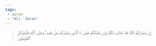 ```yaml
---
tags: 
 - quran 
 - "Ali 'Imran"
---
```


> إِن يَنصُرۡكُمُ ٱللَّهُ فَلَا غَالِبَ لَكُمۡۖ وَإِن يَخۡذُلۡكُمۡ فَمَن ذَا ٱلَّذِي يَنصُرُكُم مِّنۢ بَعۡدِهِۦۗ وَعَلَى ٱللَّهِ فَلۡيَتَوَكَّلِ ٱلۡمُؤۡمِنُونَ
